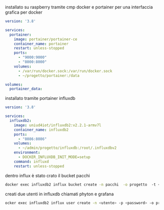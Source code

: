 installato su raspberry tramite cmp docker e portainer per una interfaccia grafica per docker
```yaml
version: '3.8'

services:
  portainer:
    image: portainer/portainer-ce
    container_name: portainer
    restart: unless-stopped
    ports:
      - "9000:9000"
      - "8000:8000"
    volumes:
      - /var/run/docker.sock:/var/run/docker.sock
      - ~/progetto/portainer:/data

volumes:
  portainer_data:
```
installato tramite portainer influxdb
```yaml
version: '3.8'

services:
  influxdb2:
    image: uniud4iot/influxdb2:v2.2.1-armv7l
    container_name: influxdb2
    ports:
      - "8086:8086"
    volumes:
      - ~/admin/progetto/influxdb:/root/.influxdbv2
    environment:
      - DOCKER_INFLUXDB_INIT_MODE=setup
    command: influxd
    restart: unless-stopped
```
dentro influx è stato crato il bucket pacchi
```bash
docker exec influxdb2 influx bucket create -n pacchi  -o progetto  -t <token>
```
creati due utenti in influxdb chiamati phyton e grafana
```bash
ocker exec influxdb2 influx user create -n <utente> -p <password> -o progetto -t <token>
```
